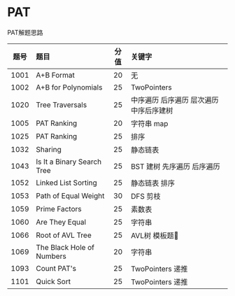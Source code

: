 # PAT

PAT解题思路

|  题号  | 题目  | 分值 | 关键字 |
:-:|:-|:-:|:-|
1001| A+B Format                |20|无  
1002| A+B for Polynomials       |25|TwoPointers
1020| Tree Traversals           |25|中序遍历 后序遍历 层次遍历 中序后序建树
1005| PAT Ranking               |20|字符串 map
1025| PAT Ranking               |25|排序
1032| Sharing                   |25|静态链表
1043| Is It a Binary Search Tree|25|BST 建树 先序遍历 后序遍历
1052| Linked List Sorting       |25|静态链表 排序
1053| Path of Equal Weight      |30|DFS 剪枝
1059| Prime Factors             |25|素数表
1060| Are They Equal            |25|字符串
1066| Root of AVL Tree          |25|AVL树 模板题📐
1069| The Black Hole of Numbers |20|字符串
1093| Count PAT's               |25|TwoPointers 递推
1101| Quick Sort                |25|TwoPointers 递推